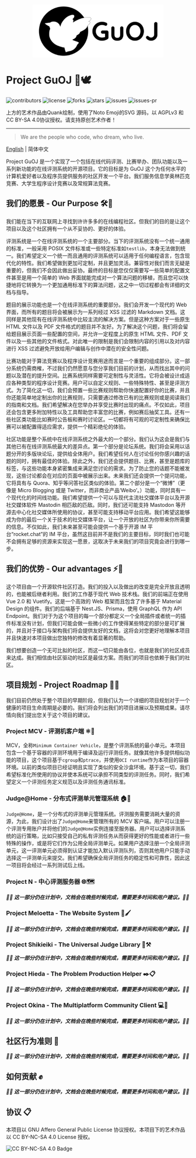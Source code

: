 <div align="center">
<img src="Heading.svg" width="360">
<br>
</div>

# Project GuOJ 🔭🕊️

![contributors](https://img.shields.io/github/contributors/guoj-dev/GuOJ)
![license](https://img.shields.io/github/license/guoj-dev/GuOJ)
![forks](https://img.shields.io/github/forks/guoj-dev/GuOJ)
![stars](https://img.shields.io/github/stars/guoj-dev/GuOJ)
![issues](https://img.shields.io/github/issues/guoj-dev/GuOJ)
![issues-pr](https://img.shields.io/github/issues-pr/guoj-dev/GuOJ)

上方的艺术作品由Quank绘制，使用了Noto Emoji的SVG 源码，以 AGPLv3 和 CC BY-SA 4.0协议授权。请支持原创艺术作者！

---

> We are the people who code, who dream, who live.

[English](https://github.com/guoj-dev/GuOJ/blob/master/README.md) | 简体中文

Project GuOJ 是一个实现了一个包括在线代码评测、比赛举办、团队功能以及一系列新功能的在线评测系统的开源项目。它的目标是为 GuOJ 这个为任何水平的计算机爱好者以及程序员提供服务的社区开发一个平台。我们服务信息学奥林匹克竞赛、大学生程序设计竞赛以及常规算法竞赛。

## 我们的愿景 - Our Purpose 🛠️💭

我们能在当下的互联网上寻找到许许多多的在线编程社区。但我们的目的是让这个项目以及这个社区拥有一个从不妥协的、更好的体验。

评测系统是一个在线评测系统的一个主要部分。当下的评测系统没有一个统一通用的标准，一般采用 POSIX 文件标准或一些特定标准如`testlib`，本身无法做到统一。我们希望定义一个统一而且通用的评测系统可以适用于任何编程语言，包含现代化的特性。我们希望做到更加可定制，并且更加灵活。兼容性对我们而言无疑是重要的，但我们不会因此做出妥协。最终的目标是您仅仅需要写一些简单的配置文件甚至是用一个简单的 Web 界面就能完成对一个算法问题的移植，而且您可以快捷地将它转换为一个更加通用标准下的算法问题，这之中一切过程都会有详细的文档与指导。

题目的展示功能也是一个在线评测系统的重要部分。我们会开发一个现代的 Web 界面，而所有的题目将会被展示为一系列经过 XSS 过滤的 Markdown 文档。这同样是其他现有在线评测系统中比较主流的解决方案。但是这种方案对于一些原生 HTML 文件以及 PDF 文件格式的题目并不友好。为了解决这个问题，我们将会留给题目展示页面一些配置的空间，并允许一定程度上的原生 HTML 文件、PDF 文件以及一些其他的文件格式。对此唯一的限制是我们会限制内容的引用以及对内容进行 XSS 过滤避免开放给用户编辑与创作中潜在的安全性问题。

比赛功能对于算法竞赛以及程序设计竞赛用途而言是一个重要的组成部分。这一部分系统仍需商榷，不过我们仍然愿意与您分享我们目前的计划，从而找出其中的问题以及潜在的提升空间。比赛系统同样需要可定制性与灵活性。它将会被设计成适应各种类型的程序设计竞赛。用户可以自定义规则、一些特殊特性、甚至是评测方式。为了简化这一切，我们会预置一些比赛规则帮助你快速配置好你的比赛，并且你还能简单地定制出你的比赛规则，只需要通过修改已有的比赛规则或是阅读我们的指南和文档。我们希望解决在您举办并享受比赛时出现的痛点。不仅如此，项目还会包含更多附加特性以及工具帮助您丰富您的比赛，例如赛后抽奖工具。还有一些社区类功能比如赛时公告板和赛时讨论区。一切都将有可观的可定制性来确保比赛可以被配置得适应需求，提供一个精彩绝伦的体验。

社区功能是整个系统中在线评测系统之外最大的一个部分。我们认为这会是我们与其他已有在线评测系统最大的差异点。第一个部分是论坛系统。我们将会采用以话题分开的多版块论坛，提供给全体用户。我们希望任何人在讨论任何你感兴趣的话题的同时，拥有最佳的体验。除此之外，我们还会提供题目、比赛，甚至是题库的标签，与这些功能本身紧密集成来满足您讨论的需求。为了防止您的话题不能被发现，这些讨论都会在对应的页面中被展示出来。未来我们还会提供一个提问功能，它将具有与 Quora、知乎等问答社区类似的体验。第二个部分是一个“微博”（更像是 Micro Blogging 或是 Twitter，而非商业产品‘Weibo’。）功能，同时具有一个现代化的时间线功能。我们希望提供一个可以与现代主流社交媒体平台以及开源社交媒体软件 Mastodin 相匹敌的匹敌。同时，我们还可能支持 Mastodon 等开源去中心化社交媒体所使用的协议，甚至可能支持移动平台应用。我们希望这能够成为你的最后一个关于技术的社交媒体平台，让一个开放的社区为你带来你所需要的信息。不仅如此，我们未来甚至可能会提供一个基于开源 IM 平台“rocket.chat”的 IM 平台，虽然这目前并不是我们的主要目标，同时我们也可能不会拥有足够的资源来实现这一愿景，这取决于未来我们的项目究竟会进行到哪一步。

## 我们的优势 - Our advantages ⚡🌌

这个项目由一个开源软件社区打造。我们的投入以及做出的改变是完全开放且透明的，也能被后继者利用。我们的工作基于现代 Web 技术栈。我们的前端正在使用 Vue 2.0 和 Vuetify。这是一个高效的 Web 框架而且包含了许多基于 Material Design 的组件。我们的后端基于 Nest.JS、Prisma，使用 GraphQL 作为 API Endpoint。我们对于为这个项目的每一个部分都定义一个全局插件或者统一的插件标准没有计划，但我们可能会做一些微小的工作使得某些特定的部分是可扩展的，并且对于接口与架构我们将会提供友好的文档，这将会对您更好地理解本项目并且快速对本项目做出您独特的修改有着显著的帮助。

我们想要创造一个无可比拟的社区，而这一切只能由各位，也就是我们的社区成员来达成。我们相信由社区驱动的社区是最佳方案。而我们的项目也依赖于我们的社区。

## 项目规划 - Project Roadmap 🚥🚧

我们目前仍然处于整个项目的早期阶段，但我们认为一个详细的项目规划对于一个健康的项目生命周期是必要的。我们将会列出我们的项目进展以及预期成果。请尽情向我们提出您关于这个项目的建议。

### Project MCV - 评测机客户端 ⚛️🔨

MCV，全称`Minimum Container Vehicle`，是整个评测系统的最小单元。本项目包含一个基于容器的评测环境用于编译及运行评测任务。就像其他许多提供相似功能的项目，这个项目基于`cgroup`和`ptrace`，并使用`OCI runtime`作为本项目的容器环境。以前的类似项目已经证明且实现了类似的安全沙盒环境。基于这一切，我们希望标准化所使用的协议并使本系统可以承担不同类型的评测任务。同时，我们希望定义一个评测任务定义规范以及评测任务通讯标准。

### Judge@Home - 分布式评测单元管理系统 🏠🤝

`Judge@Home`，是一个分布式的评测单元管理系统。评测服务需要消耗大量的资源，为此，我们设计出了`Judge@Home`来管理所有的 MCV 客户端。用户可以注册一个评测专用账户并将他们的`Judge@Home`实例连接至服务器。用户可以选择评测系统的运行策略，比如只接受自己的私有评测任务从而获得更好的性能或者进行一些特殊的操作，或是将它们作为公用全局评测单元。如果用户选择注册一个全局评测单元，这一评测单元必须得到认证才能加入默认评测队列，否则其他用户只能手动选择这一评测单元来提交。我们希望确保全局评测任务的稳定性和可靠性，因此这一项目将会经过一系列测试后上线。

### Project N - 中心评测服务器 🌐🗺️

**_🚧🚧 这一部分仍在计划中，文档会在晚些时候完成，需要更多时间和用户建议。🚧🚧_**

### Project Meloetta - The Website System 🎨🖌️

**_🚧🚧 这一部分仍在计划中，文档会在晚些时候完成，需要更多时间和用户建议。🚧🚧_**

### Project Shikieiki - The Universal Judge Library 🔎⚒️

**_🚧🚧 这一部分仍在计划中，文档会在晚些时候完成，需要更多时间和用户建议。🚧🚧_**

### Project Hieda - The Problem Production Helper ✒️📋

**_🚧🚧 这一部分仍在计划中，文档会在晚些时候完成，需要更多时间和用户建议。🚧🚧_**

### Project Okina - The Multiplatform Community Client 💻📱

**_🚧🚧 这一部分仍在计划中，文档会在晚些时候完成，需要更多时间和用户建议。🚧🚧_**

## 社区行为准则 🤝

**_🚧🚧 这一部分仍在计划中，文档会在晚些时候完成，需要更多时间和用户建议。🚧🚧_**

## 如何贡献 ✊

**_🚧🚧 这一部分仍在计划中，文档会在晚些时候完成，需要更多时间和用户建议。🚧🚧_**

## 协议 📋

本项目以 GNU Affero General Public License 协议授权。本项目下的艺术作品以 CC BY-NC-SA 4.0 License 授权。

![CC BY-NC-SA 4.0 Badge](https://i.creativecommons.org/l/by-nc-sa/4.0/88x31.png)
